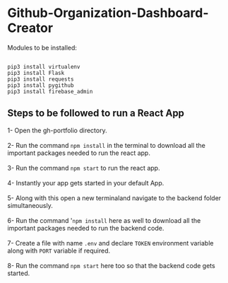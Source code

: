 # Github-Organization-Dashboard-Creator
Modules to be installed:

```

pip3 install virtualenv
pip3 install Flask 
pip3 install requests
pip3 install pygithub
pip3 install firebase_admin

```

## Steps to be followed to run a React App

1- Open the gh-portfolio directory. <br><br>
2- Run the command `npm install` in the terminal to download all the important packages needed to run the 
   react app. <br><br>
3- Run the command `npm start` to run the react app.<br><br>
4- Instantly your app gets started in your default App.<br><br>
5- Along with this open a new terminaland navigate to the backend folder simultaneously.<br><br>
6- Run the command '`npm install` here as well to download all the important packages needed to run the 
   backend code.<br><br>
7- Create a file with name `.env` and declare `TOKEN` environment variable along with `PORT` variable if 
   required.<br><br>
8- Run the command `npm start` here too so that the backend code gets started.
